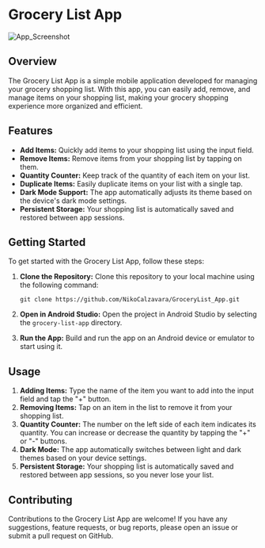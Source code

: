 # Grocery List App

![App_Screenshot](https://github.com/NikoCalzavara/GroceryList_App/assets/140706412/473469e7-1ab3-4530-89d9-c8d862c671c5)

## Overview
The Grocery List App is a simple mobile application developed for managing your grocery shopping list. With this app, you can easily add, remove, and manage items on your shopping list, making your grocery shopping experience more organized and efficient.

## Features
- **Add Items:** Quickly add items to your shopping list using the input field.
- **Remove Items:** Remove items from your shopping list by tapping on them.
- **Quantity Counter:** Keep track of the quantity of each item on your list.
- **Duplicate Items:** Easily duplicate items on your list with a single tap.
- **Dark Mode Support:** The app automatically adjusts its theme based on the device's dark mode settings.
- **Persistent Storage:** Your shopping list is automatically saved and restored between app sessions.

## Getting Started
To get started with the Grocery List App, follow these steps:

1. **Clone the Repository:** Clone this repository to your local machine using the following command:
   ```
   git clone https://github.com/NikoCalzavara/GroceryList_App.git
   ```

2. **Open in Android Studio:** Open the project in Android Studio by selecting the `grocery-list-app` directory.

3. **Run the App:** Build and run the app on an Android device or emulator to start using it.

## Usage
1. **Adding Items:** Type the name of the item you want to add into the input field and tap the "+" button.
2. **Removing Items:** Tap on an item in the list to remove it from your shopping list.
3. **Quantity Counter:** The number on the left side of each item indicates its quantity. You can increase or decrease the quantity by tapping the "+" or "-" buttons.
4. **Dark Mode:** The app automatically switches between light and dark themes based on your device settings.
5. **Persistent Storage:** Your shopping list is automatically saved and restored between app sessions, so you never lose your list.

## Contributing
Contributions to the Grocery List App are welcome! If you have any suggestions, feature requests, or bug reports, please open an issue or submit a pull request on GitHub.
